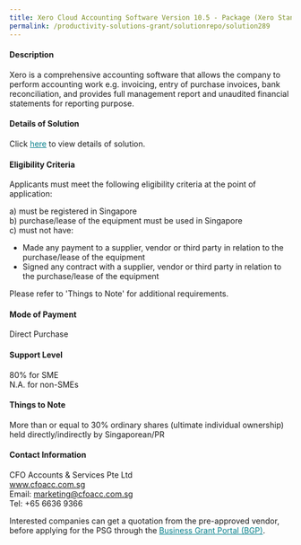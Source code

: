 ```yaml
---
title: Xero Cloud Accounting Software Version 10.5 - Package (Xero Standard)
permalink: /productivity-solutions-grant/solutionrepo/solution289
---
```


#### Description

Xero is a comprehensive accounting software that allows the company to perform accounting work e.g.  invoicing, entry of purchase invoices, bank reconciliation, and provides full management report and unaudited financial statements for reporting purpose.

#### Details of Solution

Click <a href='https://gb-assist-staging.netlify.app/images/psg/CFO_Accounts_n_Services_Annex_3_Part_1.pdf' style='color:#037e8a'>here</a> to view details of solution.

#### Eligibility Criteria

Applicants must meet the following eligibility criteria at the point of application:

a) must be registered in Singapore <br>
b) purchase/lease of the equipment must be used in Singapore <br>
c) must not have:
- Made any payment to a supplier, vendor or third party in relation to the purchase/lease of the equipment
- Signed any contract with a supplier, vendor or third party in relation to the purchase/lease of the equipment

Please refer to 'Things to Note' for additional requirements.

#### Mode of Payment
Direct Purchase

#### Support Level
80% for SME <br>
N.A. for non-SMEs

#### Things to Note
More than or equal to 30% ordinary shares (ultimate individual ownership) held directly/indirectly by Singaporean/PR

#### Contact Information
CFO Accounts & Services Pte Ltd<br>www.cfoacc.com.sg<br>Email: marketing@cfoacc.com.sg<br>Tel: +65 6636 9366

Interested companies can get a quotation from the pre-approved vendor, before applying for the PSG through the <a target='_blank' style='color:#037e8a' href='https://www.businessgrants.gov.sg/'>Business Grant Portal (BGP)</a>.
